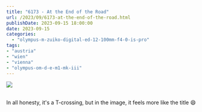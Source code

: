 ```yaml
---
title: "6173 - At the End of the Road"
url: /2023/09/6173-at-the-end-of-the-road.html
publishDate: 2023-09-15 18:00:00
date: 2023-09-15
categories:
  - "olympus-m-zuiko-digital-ed-12-100mm-f4-0-is-pro"
tags:
- "austria"
- "wien"
- "vienna"
- "olympus-om-d-e-m1-mk-iii"
---
```

<div class="container">
<div class="center"><a target="_blank" href="https://d25zfm9zpd7gm5.cloudfront.net/1200x1200/2020/20200519_065702_lr.jpg"><img class="webfeedsFeaturedVisual" src="https://d25zfm9zpd7gm5.cloudfront.net/0600x0600/2020/20200519_065702_lr.jpg" /></a></div>
</div>
<br />

In all honesty, it's a T-crossing, but in the image, it
feels more like the title :smile:
